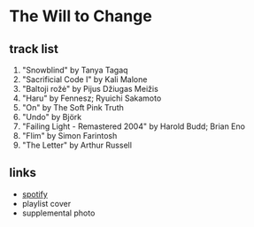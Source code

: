 # The Will to Change

## track list

1. "Snowblind" by Tanya Tagaq
2. "Sacrificial Code I" by Kali Malone
3. "Baltoji rožė" by Pijus Džiugas Meižis
4. "Haru" by Fennesz; Ryuichi Sakamoto
5. "On" by The Soft Pink Truth
6. "Undo" by Björk
7. "Failing Light - Remastered 2004" by Harold Budd; Brian Eno
8. "Flim" by Simon Farintosh
9. "The Letter" by Arthur Russell

## links

- [spotify](https://open.spotify.com/playlist/6h883QDtZZsJU04ozaHvfY)
- playlist cover
- supplemental photo
